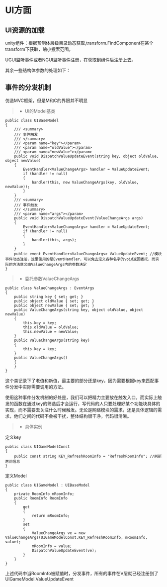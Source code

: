 
# UI方面

## UI资源的加载

unity组件：根据预制体层级目录动态获取,transform.FindComponent<T>在某个transform下获取，缩小搜索范围。

UGUI监听事件或者NGUI监听事件注册，在获取到组件后注册上去。

其余一些结构体参数的处理如下：

## 事件的分发机制

仿造MVC框架，但是M和C的界限并不明显

>* UI的Model基类
```
public class UIBaseModel
{
    /// <summary>
    /// 事件触发
    /// </summary>
    /// <param name="key"></param>
    /// <param name="oldValue"></param>
    /// <param name="newValue"></param>
    public void DispatchValueUpdateEvent(string key, object oldValue, object newValue)
    {
        EventHandler<ValueChangeArgs> handler = ValueUpdateEvent;
        if (handler != null)
        {
            handler(this, new ValueChangeArgs(key, oldValue, newValue));
        }
    }
    /// <summary>
    /// 事件触发
    /// </summary>
    /// <param name="args"></param>
    public void DispatchValueUpdateEvent(ValueChangeArgs args)
    {
        EventHandler<ValueChangeArgs> handler = ValueUpdateEvent;
        if (handler != null)
        {
            handler(this, args);
        }
    }
    public event EventHandler<ValueChangeArgs> ValueUpdateEvent; //模块事件动态注册，这里使用的是EventHandler，可以免去定义各种名字的void返回委托，而实际的方法意义由ValueChangeArgs内的参数决定
}
```
>* 委托参数ValueChangeArgs
```
public class ValueChangeArgs : EventArgs
{
    public string key { set; get; }
    public object oldValue { set; get; }
    public object newValue { set; get; }
    public ValueChangeArgs(string key, object oldValue, object newValue)
    {
        this.key = key;
        this.oldValue = oldValue;
        this.newValue = newValue;
    }
    public ValueChangeArgs(string key)
    {
        this.key = key;
    }
    public ValueChangeArgs()
    {
    }
}
```

这个类记录下了老值和新值，最主要的部分还是key，因为需要根据key来匹配事件分发中实际需要调用的方法。

使用这种事件分发机制的好处是，我们可以把精力主要放在触发入口，而实际上触发的函数在通过key的筛选后才会运行，写代码的人只要处理好某个功能块具体的实现，而不需要去关注什么时候触发。无论是网络模块的需求，还是具体逻辑的需求，他们之间的代码不会被干扰，整体结构很干净，代码很清晰。


>* 具体实例

定义key
```
public class UIGameModelConst
{
    public const string KEY_RefreshRoomInfo = "RefreshRoomInfo"; //刷新房间信息
}
```

定义Model
```
public class UIGameModel : UIBaseModel
{
 	private RoomInfo mRoomInfo;
    public RoomInfo RoomInfo
    {
        get
        {
            return mRoomInfo;
        }
        set
        {
            ValueChangeArgs ve = new ValueChangeArgs(UIGameModelConst.KEY_RefreshRoomInfo, mRoomInfo, value);
            mRoomInfo = value;
            DispatchValueUpdateEvent(ve);
        }
    }
}
```
上述代码中当RoomInfo被赋值时，分发事件，所有的事件在V层就已经注册到了UIGameModel.ValueUpdateEvent